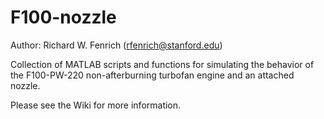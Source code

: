 # F100-nozzle
Author: Richard W. Fenrich (rfenrich@stanford.edu)

Collection of MATLAB scripts and functions for simulating the behavior 
of the F100-PW-220 non-afterburning turbofan engine and an attached nozzle.

Please see the Wiki for more information.
